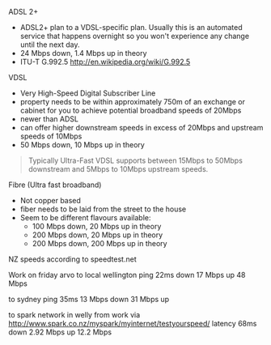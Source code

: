ADSL 2+

- ADSL2+ plan to a VDSL-specific plan. Usually this is an automated service that
  happens overnight so you won't experience any change until the next day.
- 24 Mbps down, 1.4 Mbps up in theory
- ITU-T G.992.5 http://en.wikipedia.org/wiki/G.992.5

VDSL

- Very High-Speed Digital Subscriber Line
- property needs to be within approximately 750m of an exchange or cabinet for
  you to achieve potential broadband speeds of 20Mbps
- newer than ADSL
- can offer higher downstream speeds in excess of 20Mbps and upstream speeds of
  10Mbps
- 50 Mbps down, 10 Mbps up in theory

> Typically Ultra-Fast VDSL supports between 15Mbps to 50Mbps downstream and
> 5Mbps to 10Mbps upstream speeds.

Fibre (Ultra fast broadband)

- Not copper based
- fiber needs to be laid from the street to the house
- Seem to be different flavours available:
    - 100 Mbps down, 20 Mbps up in theory
    - 200 Mbps down, 20 Mbps up in theory
    - 200 Mbps down, 200 Mbps up in theory

NZ speeds according to speedtest.net

Work on friday arvo to local wellington ping 22ms down 17 Mbps up 48 Mbps

to sydney ping 35ms 13 Mbps down 31 Mbps up

to spark network in welly from work via
http://www.spark.co.nz/myspark/myinternet/testyourspeed/ latency 68ms down 2.92
Mbps up 12.2 Mbps
